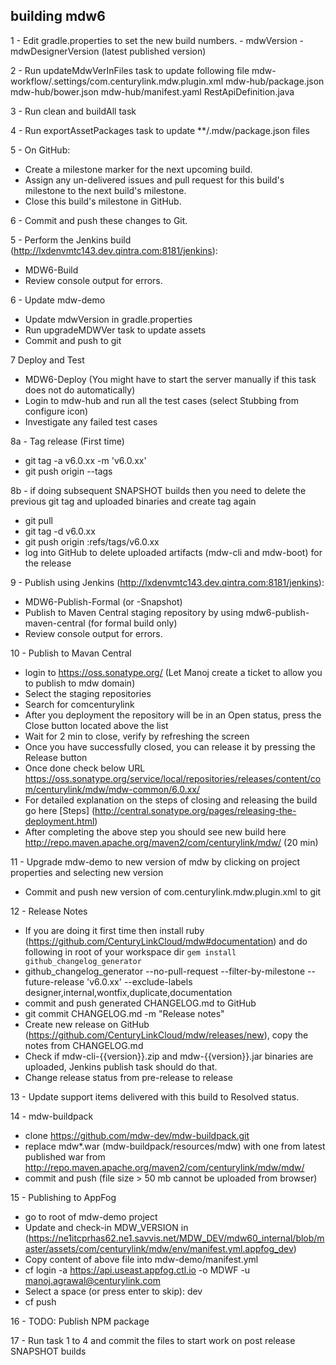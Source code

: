 ## building mdw6

1 - Edit gradle.properties to set the new build numbers.
    - mdwVersion
    - mdwDesignerVersion (latest published version)
    
2 - Run updateMdwVerInFiles task to update following file 
    mdw-workflow/.settings/com.centurylink.mdw.plugin.xml
    mdw-hub/package.json
    mdw-hub/bower.json
    mdw-hub/manifest.yaml
    RestApiDefinition.java
    
3 - Run clean and buildAll task 

4 - Run exportAssetPackages task to update **/.mdw/package.json files
    
5 - On GitHub:
  - Create a milestone marker for the next upcoming build.
  - Assign any un-delivered issues and pull request for this build's milestone to the next build's milestone.
  - Close this build's milestone in GitHub.
    
6 - Commit and push these changes to Git.

5 - Perform the Jenkins build (http://lxdenvmtc143.dev.qintra.com:8181/jenkins):
  - MDW6-Build
  - Review console output for errors.
  
6 - Update mdw-demo
  -  Update mdwVersion in gradle.properties  
  -  Run upgradeMDWVer task to update assets
  -  Commit and push to git 
  
7  Deploy and Test
  - MDW6-Deploy  (You might have to start the server manually if this task does not do automatically)
  - Login to mdw-hub and run all the test cases (select Stubbing from configure icon)
  - Investigate any failed test cases
  
8a - Tag release (First time)
  - git tag -a v6.0.xx -m 'v6.0.xx'
  - git push origin --tags
  
8b - if doing subsequent SNAPSHOT builds then you need to delete the previous git tag and uploaded binaries and create tag again
  - git pull
  - git tag -d v6.0.xx 
  - git push origin :refs/tags/v6.0.xx
  - log into GitHub to delete uploaded artifacts (mdw-cli and mdw-boot) for the release
  
9 - Publish using Jenkins (http://lxdenvmtc143.dev.qintra.com:8181/jenkins):
  - MDW6-Publish-Formal (or -Snapshot)
  - Publish to Maven Central staging repository by using mdw6-publish-maven-central (for formal build only) 
  - Review console output for errors.

10 - Publish to Mavan Central
  - login to https://oss.sonatype.org/ (Let Manoj create a ticket to allow you to publish to mdw domain)
  - Select the staging repositories
  - Search for comcenturylink
  - After you deployment the repository will be in an Open status,  press the Close button located above the list
  - Wait for 2 min to close, verify by refreshing the screen
  - Once you have successfully closed, you can release it by pressing the Release button
  - Once done check below URL https://oss.sonatype.org/service/local/repositories/releases/content/com/centurylink/mdw/mdw-common/6.0.xx/
  - For detailed explanation on the steps of closing and releasing the build go here  [Steps] (http://central.sonatype.org/pages/releasing-the-deployment.html)
  - After completing the above step you should see new build here http://repo.maven.apache.org/maven2/com/centurylink/mdw/ (20 min)

11 - Upgrade mdw-demo to new version of mdw by clicking on project properties and selecting new version
  -  Commit and push new version of com.centurylink.mdw.plugin.xml to git

12 - Release Notes
  - If you are doing it first time then install ruby (https://github.com/CenturyLinkCloud/mdw#documentation) and do following in root of your workspace dir 
    `gem install github_changelog_generator`
  - github_changelog_generator --no-pull-request  --filter-by-milestone --future-release 'v6.0.xx' --exclude-labels designer,internal,wontfix,duplicate,documentation
  - commit and push generated CHANGELOG.md to GitHub 
  - git commit CHANGELOG.md -m "Release notes"
  - Create new release on GitHub (https://github.com/CenturyLinkCloud/mdw/releases/new), copy the notes from CHANGELOG.md
  - Check if mdw-cli-{{version}}.zip and mdw-{{version}}.jar binaries are uploaded, Jenkins publish task should do that.
  - Change release status from pre-release to release

13 - Update support items delivered with this build to Resolved status.
    
14 - mdw-buildpack
   - clone https://github.com/mdw-dev/mdw-buildpack.git
   - replace mdw*.war (mdw-buildpack/resources/mdw) with one from latest published war from http://repo.maven.apache.org/maven2/com/centurylink/mdw/mdw/
   - commit and push  (file size > 50 mb cannot be uploaded from browser)
    
15 - Publishing to AppFog  
   -  go to root of mdw-demo project
   -  Update and check-in MDW_VERSION in (https://ne1itcprhas62.ne1.savvis.net/MDW_DEV/mdw60_internal/blob/master/assets/com/centurylink/mdw/env/manifest.yml.appfog_dev)
   -  Copy content of above file into mdw-demo/manifest.yml    
   -  cf login -a https://api.useast.appfog.ctl.io -o MDWF -u manoj.agrawal@centurylink.com
   -  Select a space (or press enter to skip): dev
   -  cf push

16 - TODO: Publish NPM package 

17 - Run task 1 to 4 and commit the files to start work on post release SNAPSHOT builds
    